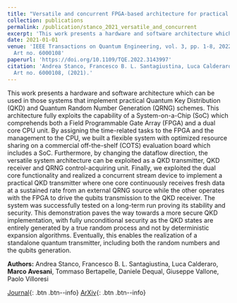 ```yaml
---
title: "Versatile and concurrent FPGA-based architecture for practical quantum communication systems"
collection: publications
permalink: /publication/stanco_2021_versatile_and_concurrent
excerpt: 'This work presents a hardware and software architecture which can be used in those systems that implement practical Quantum Key Distribution (QKD) and Quantum Random Number Generation (QRNG) schemes. ...' if len(self.abstract) > 200 else self.abstract
date: 2021-01-01
venue: 'IEEE Transactions on Quantum Engineering, vol. 3, pp. 1-8, 2022,
  Art no. 6000108'
paperurl: 'https://doi.org/10.1109/TQE.2022.3143997'
citation: 'Andrea Stanco, Francesco B. L. Santagiustina, Luca Calderaro, Marco Avesani, Tommaso Bertapelle, ..., "Versatile and concurrent FPGA-based architecture for practical quantum communication systems", IEEE Transactions on Quantum Engineering, vol. 3, pp. 1-8, 2022,
  Art no. 6000108, (2021).'
---
```


This work presents a hardware and software architecture which can be used in those systems that implement practical Quantum Key Distribution (QKD) and Quantum Random Number Generation (QRNG) schemes. This architecture fully exploits the capability of a System-on-a-Chip (SoC) which comprehends both a Field Programmable Gate Array (FPGA) and a dual core CPU unit. By assigning the time-related tasks to the FPGA and the management to the CPU, we built a flexible system with optimized resource sharing on a commercial off-the-shelf (COTS) evaluation board which includes a SoC. Furthermore, by changing the dataflow direction, the versatile system architecture can be exploited as a QKD transmitter, QKD receiver and QRNG control-acquiring unit. Finally, we exploited the dual core functionality and realized a concurrent stream device to implement a practical QKD transmitter where one core continuously receives fresh data at a sustained rate from an external QRNG source while the other operates with the FPGA to drive the qubits transmission to the QKD receiver. The system was successfully tested on a long-term run proving its stability and security. This demonstration paves the way towards a more secure QKD implementation, with fully unconditional security as the QKD states are entirely generated by a true random process and not by deterministic expansion algorithms. Eventually, this enables the realization of a standalone quantum transmitter, including both the random numbers and the qubits generation.

**Authors:** Andrea Stanco, Francesco B. L. Santagiustina, Luca Calderaro, **Marco Avesani**, Tommaso Bertapelle, Daniele Dequal, Giuseppe Vallone, Paolo Villoresi


[Journal](https://doi.org/10.1109/TQE.2022.3143997){: .btn .btn--info} [ArXiv](https://arxiv.org/abs/2107.01857){: .btn .btn--info}

